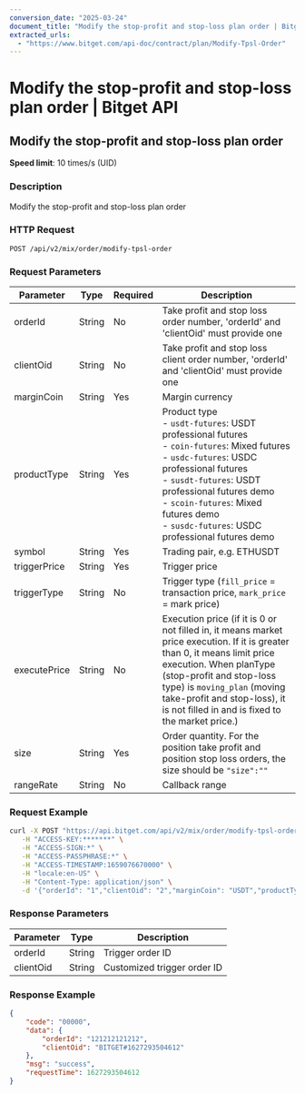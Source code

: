 ```yaml
---
conversion_date: "2025-03-24"
document_title: "Modify the stop-profit and stop-loss plan order | Bitget API"
extracted_urls:
  - "https://www.bitget.com/api-doc/contract/plan/Modify-Tpsl-Order"
---
```


# Modify the stop-profit and stop-loss plan order | Bitget API

## Modify the stop-profit and stop-loss plan order

**Speed limit**: 10 times/s (UID)

### Description

Modify the stop-profit and stop-loss plan order

### HTTP Request

```
POST /api/v2/mix/order/modify-tpsl-order
```

### Request Parameters

| Parameter     | Type   | Required | Description |
|---------------|--------|----------|-------------|
| orderId       | String | No       | Take profit and stop loss order number, 'orderId' and 'clientOid' must provide one |
| clientOid     | String | No       | Take profit and stop loss client order number, 'orderId' and 'clientOid' must provide one |
| marginCoin    | String | Yes      | Margin currency |
| productType   | String | Yes      | Product type<br> - `usdt-futures`: USDT professional futures<br> - `coin-futures`: Mixed futures<br> - `usdc-futures`: USDC professional futures<br> - `susdt-futures`: USDT professional futures demo<br> - `scoin-futures`: Mixed futures demo<br> - `susdc-futures`: USDC professional futures demo |
| symbol        | String | Yes      | Trading pair, e.g. ETHUSDT |
| triggerPrice  | String | Yes      | Trigger price |
| triggerType   | String | No       | Trigger type (`fill_price` = transaction price, `mark_price` = mark price) |
| executePrice  | String | No       | Execution price (if it is 0 or not filled in, it means market price execution. If it is greater than 0, it means limit price execution. When planType (stop-profit and stop-loss type) is `moving_plan` (moving take-profit and stop-loss), it is not filled in and is fixed to the market price.) |
| size          | String | Yes      | Order quantity. For the position take profit and position stop loss orders, the size should be `"size":""` |
| rangeRate     | String | No       | Callback range |

### Request Example

```bash
curl -X POST "https://api.bitget.com/api/v2/mix/order/modify-tpsl-order" \
   -H "ACCESS-KEY:*******" \
   -H "ACCESS-SIGN:*" \
   -H "ACCESS-PASSPHRASE:*" \
   -H "ACCESS-TIMESTAMP:1659076670000" \
   -H "locale:en-US" \
   -H "Content-Type: application/json" \
   -d '{"orderId": "1","clientOid": "2","marginCoin": "USDT","productType": "usdt-futures","symbol": "ethusdt","triggerPrice": "2001","triggerType": "fill_price","executePrice": "0","size": "2","rangeRate": ""}'
```

### Response Parameters

| Parameter  | Type   | Description               |
|------------|--------|---------------------------|
| orderId    | String | Trigger order ID          |
| clientOid  | String | Customized trigger order ID |

### Response Example

```json
{
    "code": "00000",
    "data": {
        "orderId": "121212121212",
        "clientOid": "BITGET#1627293504612"
    },
    "msg": "success",
    "requestTime": 1627293504612
}
```
